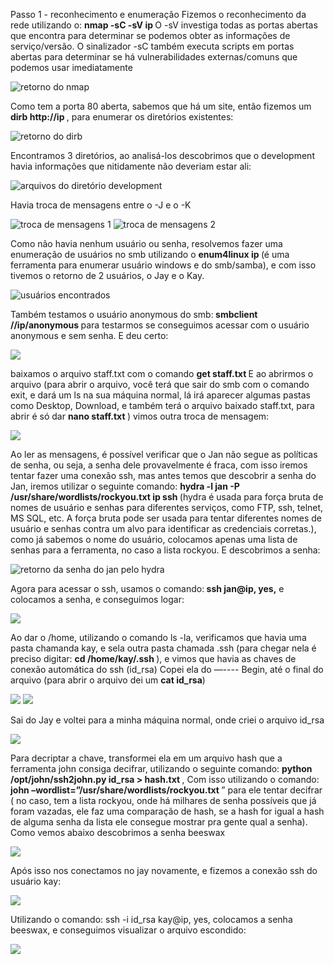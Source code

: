 <p> Passo 1 - reconhecimento e enumeração
Fizemos o reconhecimento da rede utilizando o: <b> nmap -sC -sV ip </b> 
O -sV investiga todas as portas abertas que encontra para determinar se podemos obter as informações de serviço/versão. 
O sinalizador -sC também executa scripts em portas abertas para determinar se há vulnerabilidades externas/comuns que podemos usar imediatamente
</p>
<img src="https://raw.githubusercontent.com/LuaFly/tryhackme/main/basic_pentesting/images/Captura%20de%20tela%20de%202023-03-29%2020-26-08.png" alt="retorno do nmap"/>

<p> Como tem a porta 80 aberta, sabemos que há um site, então fizemos um <b>dirb http://ip </b>, para enumerar os diretórios existentes: </p>
<img src="https://raw.githubusercontent.com/LuaFly/tryhackme/main/basic_pentesting/images/Captura%20de%20tela%20de%202023-03-29%2020-29-30.png" alt="retorno do dirb" />

<p>Encontramos 3 diretórios, ao analisá-los descobrimos que o development havia informações que nitidamente não deveriam estar ali: </p>
<img src="https://raw.githubusercontent.com/LuaFly/tryhackme/main/basic_pentesting/images/Captura%20de%20tela%20de%202023-03-29%2020-30-48.png" alt="arquivos do diretório development" />

<p> Havia troca de mensagens entre o -J e o -K </p>
<img src="https://raw.githubusercontent.com/LuaFly/tryhackme/main/basic_pentesting/images/Captura%20de%20tela%20de%202023-03-29%2020-31-02.png" alt="troca de mensagens 1"/>
<img src="https://raw.githubusercontent.com/LuaFly/tryhackme/main/basic_pentesting/images/Captura%20de%20tela%20de%202023-03-29%2020-32-02.png" alt="troca de mensagens 2"/>

<p> Como não havia nenhum usuário ou senha, resolvemos fazer uma enumeração de usuários no smb utilizando o <b> enum4linux ip </b>(é uma ferramenta para enumerar usuário windows e do smb/samba), e com isso tivemos o retorno de 2 usuários, o Jay e o Kay. </p> 
<img src="https://raw.githubusercontent.com/LuaFly/tryhackme/main/basic_pentesting/images/Captura%20de%20tela%20de%202023-03-29%2020-36-35.png" alt="usuários encontrados"/>
<p> Também testamos o usuário anonymous do smb:<b> smbclient //ip/anonymous </b> para testarmos se conseguimos acessar com o usuário anonymous e sem senha.  E deu certo:</p>
<img src="https://raw.githubusercontent.com/LuaFly/tryhackme/main/basic_pentesting/images/Captura%20de%20tela%20de%202023-03-29%2020-38-34.png"/>
<p> baixamos o arquivo staff.txt com o comando <b> get staff.txt </b>
E ao abrirmos o arquivo (para abrir o arquivo, você terá que sair do smb com o comando exit, e dará um ls na sua máquina normal, lá irá aparecer algumas pastas como Desktop, Download, e também terá o arquivo baixado staff.txt, para abrir é só dar <b> nano staff.txt </b>) vimos outra troca de mensagem: </p>

<img src="https://raw.githubusercontent.com/LuaFly/tryhackme/main/basic_pentesting/images/Captura%20de%20tela%20de%202023-03-29%2020-39-45.png" />

<p> Ao ler as mensagens, é possível verificar que o Jan não segue as políticas de senha, ou seja, a senha dele provavelmente é fraca, com isso iremos tentar fazer uma conexão ssh, mas antes temos que descobrir a senha do Jan, iremos utilizar o seguinte comando: <b> hydra -l jan -P /usr/share/wordlists/rockyou.txt ip ssh </b> (hydra é  usada para força bruta de nomes de usuário e senhas para diferentes serviços, como FTP, ssh, telnet, MS SQL, etc. A força bruta pode ser usada para tentar diferentes nomes de usuário e senhas contra um alvo para identificar as credenciais corretas.), como já sabemos o nome do usuário, colocamos apenas uma lista de senhas para a ferramenta, no caso a lista rockyou. E descobrimos a senha: </p>
<img src="https://raw.githubusercontent.com/LuaFly/tryhackme/main/basic_pentesting/images/Captura%20de%20tela%20de%202023-03-29%2020-48-41.png" alt="retorno da senha do jan pelo hydra" />

<p> Agora para acessar o ssh, usamos o comando:<b> ssh jan@ip, yes,</b> e colocamos a senha, e conseguimos logar: </p>
<img src="https://raw.githubusercontent.com/LuaFly/tryhackme/main/basic_pentesting/images/Captura%20de%20tela%20de%202023-03-29%2020-50-33.png"/>

<p> Ao dar o /home, utilizando o comando ls -la, verificamos que havia uma pasta chamanda kay, e sela outra pasta chamada .ssh (para chegar nela é preciso digitar: <b> cd /home/kay/.ssh </b>), e vimos que havia as chaves de conexão automática do ssh (id_rsa) Copei ela do —---- Begin, até o final do arquivo (para abrir o arquivo dei um <b>cat id_rsa</b>) </p>
<img src="https://raw.githubusercontent.com/LuaFly/tryhackme/main/basic_pentesting/images/Captura%20de%20tela%20de%202023-03-29%2020-53-37.png" />
<img src="https://github.com/LuaFly/tryhackme/blob/main/basic_pentesting/images/Captura%20de%20tela%20de%202023-03-29%2020-53-21.png" />

<p> Sai do Jay e voltei para a minha máquina normal, onde criei o arquivo id_rsa </p>
<img src="https://raw.githubusercontent.com/LuaFly/tryhackme/main/basic_pentesting/images/Captura%20de%20tela%20de%202023-03-29%2020-55-02.png" />

<p> Para decriptar a chave, transformei ela em um arquivo hash que a ferramenta john consiga decifrar, utilizando o seguinte comando: <b> python /opt/john/ssh2john.py id_rsa > hash.txt </b>,
Com isso utilizando o comando: <b> john  –wordlist=”/usr/share/wordlists/rockyou.txt </b>” para ele tentar decifrar ( no caso, tem a lista rockyou, onde há milhares de senha possíveis que já foram vazadas, ele faz uma comparação de hash, se a hash for igual a hash de alguma senha da lista ele consegue mostrar pra gente qual a senha). Como vemos abaixo descobrimos a senha beeswax </p>
<img src="https://raw.githubusercontent.com/LuaFly/tryhackme/main/basic_pentesting/images/Captura%20de%20tela%20de%202023-03-29%2021-02-12.png" />

<p> Após isso nos conectamos no jay novamente, e fizemos a conexão ssh do usuário kay: </p>
<img src="https://raw.githubusercontent.com/LuaFly/tryhackme/main/basic_pentesting/images/Captura%20de%20tela%20de%202023-03-29%2021-03-39.png" />

<p> Utilizando o comando: ssh -i id_rsa kay@ip, yes, colocamos a senha beeswax, e conseguimos visualizar o arquivo escondido:</p>
<img src="https://raw.githubusercontent.com/LuaFly/tryhackme/main/basic_pentesting/images/Captura%20de%20tela%20de%202023-03-29%2021-06-08.png"/>
